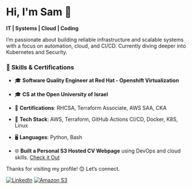 # Hi, I'm Sam 👋

**IT | Systems | Cloud | Coding**

I’m passionate about building reliable infrastructure and scalable systems with a focus on automation, cloud, and CI/CD. Currently diving deeper into Kubernetes and Security.

### 🔧 Skills & Certifications
- 🎓 **Software Quality Engineer at Red Hat - Openshift Virtualization**
- 🎓 **CS at the Open University of Israel**
- 📜 **Certifications**: RHCSA, Terraform Associate, AWS SAA, CKA
- 💼 **Tech Stack**: AWS, Terraform, GitHub Actions CI/CD, Docker, K8S, Linux
- 🖥️ **Languages**: Python, Bash 

- 🌐 **Built a Personal S3 Hosted CV Webpage** using DevOps and cloud skills. [Check it Out](https://www.samuelalber.com/)

Thanks for visiting my profile! 😊 Let’s connect. 

[![LinkedIn](https://img.shields.io/badge/linkedin-%230077B5.svg?style=for-the-badge&logo=linkedin&logoColor=white)](https://www.linkedin.com/in/samuel-albershtein-ba82931a0/)
[![Amazon S3](https://img.shields.io/badge/Amazon%20S3-FF9900?style=for-the-badge&logo=amazons3&logoColor=white)](https://www.samuelalber.com/)

